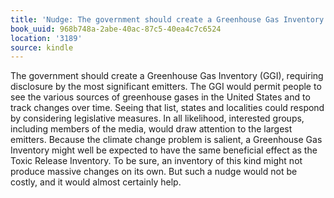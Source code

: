 ```yaml
---
title: 'Nudge: The government should create a Greenhouse Gas Inventory (GGI…'
book_uuid: 968b748a-2abe-40ac-87c5-40ea4c7c6524
location: '3189'
source: kindle
---
```


The government should create a Greenhouse Gas Inventory (GGI), requiring disclosure by the most significant emitters. The GGI would permit people to see the various sources of greenhouse gases in the United States and to track changes over time. Seeing that list, states and localities could respond by considering legislative measures. In all likelihood, interested groups, including members of the media, would draw attention to the largest emitters. Because the climate change problem is salient, a Greenhouse Gas Inventory might well be expected to have the same beneficial effect as the Toxic Release Inventory. To be sure, an inventory of this kind might not produce massive changes on its own. But such a nudge would not be costly, and it would almost certainly help.